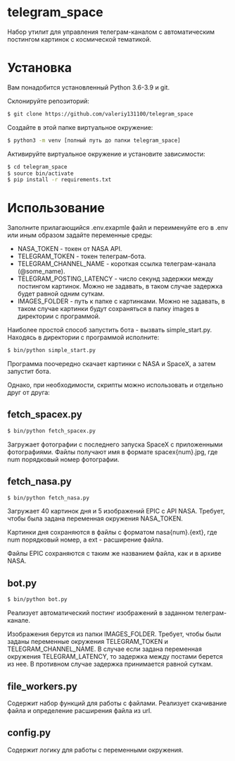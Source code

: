 # telegram_space
Набор утилит для управления телеграм-каналом с автоматическим постингом картинок с космической тематикой.

# Установка
Вам понадобится установленный Python 3.6-3.9 и git.

Склонируйте репозиторий:
```bash
$ git clone https://github.com/valeriy131100/telegram_space
```

Создайте в этой папке виртуальное окружение:
```bash
$ python3 -m venv [полный путь до папки telegram_space]
```

Активируйте виртуальное окружение и установите зависимости:
```bash
$ cd telegram_space
$ source bin/activate
$ pip install -r requirements.txt
```
# Использование
Заполните прилагающийся .env.exapmle файл и переименуйте его в .env или иным образом задайте переменные среды:
* NASA_TOKEN - токен от NASA API.
* TELEGRAM_TOKEN - токен телеграм-бота.
* TELEGRAM_CHANNEL_NAME - короткая ссылка телеграм-канала (@some_name).
* TELEGRAM_POSTING_LATENCY - число секунд задержки между постингом картинок. Можно не задавать, в таком случае задержка будет равной одним суткам.
* IMAGES_FOLDER - путь к папке с картинками. Можно не задавать, в таком случае картинки будут сохраняться в папку images в директории с программой.

Наиболее простой способ запустить бота - вызвать simple_start.py. Находясь в директории с программой исполните:
```bash
$ bin/python simple_start.py
```

Программа поочередно скачает картинки с NASA и SpaceX, а затем запустит бота.

Однако, при необходимости, скрипты можно использовать и отдельно друг от друга:

## fetch_spacex.py
```bash
$ bin/python fetch_spacex.py
```
Загружает фотографии с последнего запуска SpaceX с приложенными фотографиями. Файлы получают имя в формате spacex{num}.jpg, где num порядковый номер фотографии.

## fetch_nasa.py
```bash
$ bin/python fetch_nasa.py
```
Загружает 40 картинок дня и 5 изображений EPIC с API NASA. Требует, чтобы была задана переменная окружения NASA_TOKEN.

Картинки дня сохраняются в файлы с форматом nasa{num}.{ext}, где num порядковый номер, а ext - расширение файла.

Файлы EPIC сохраняются с таким же названием файла, как и в архиве NASA.

## bot.py
```bash
$ bin/python bot.py
```
Реализует автоматический постинг изображений в заданном телеграм-канале.

Изображения берутся из папки IMAGES_FOLDER.
Требует, чтобы были заданы переменные окружения TELEGRAM_TOKEN и TELEGRAM_CHANNEL_NAME. В случае если задана переменная окружения TELEGRAM_LATENCY, то задержка между постами берется из нее. В противном случае задержка принимается равной суткам.


## file_workers.py
Содержит набор функций для работы с файлами. Реализует скачивание файла и определение расширения файла из url.

## config.py
Содержит логику для работы с переменными окружения.